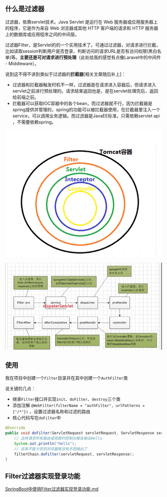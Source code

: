 ## 什么是过滤器

过滤器，依靠servlet技术。Java Servlet 是运行在 Web 服务器或应用服务器上的程序，它是作为来自 Web 浏览器或其他 HTTP 客户端的请求和 HTTP 服务器上的数据库或应用程序之间的中间层。

过滤器Filter，是Servlet的的一个实用技术了。可通过过滤器，对请求进行拦截，比如读取session判断用户是否登录、判断访问的请求URL是否有访问权限(黑白名单)等。**主要还是可对请求进行预处理**（此处给我的感觉有点像Laravel中的中间件 - Middleware）。

说到这不得不讲到类似于过滤器的**拦截器**[相关文章随后补上]：

- 过滤器和拦截器触发时机不一样，过滤器是在请求进入容器后，但请求进入servlet之前进行预处理的。请求结束返回也是，是在servlet处理完后，返回给前端之前。
- 拦截器可以获取IOC容器中的各个bean，而过滤器就不行，因为拦截器是spring提供并管理的，spring的功能可以被拦截器使用，在拦截器里注入一个service，可以调用业务逻辑。而过滤器是JavaEE标准，只需依赖servlet api ，不需要依赖spring。

![1581838992779](../static/1581838992779.png)

![1581839015455](../static/1581839015455.png)





## 使用

我在项目中创建一个`Filter`目录并在其中创建一个`AuthFilter`类

说关键的几点：

- 继承`Filter`接口并实现`init`、`doFilter`、`destroy`三个类
- 添加注解 `@WebFilter(filterName = "authFilter", urlPatterns = {"/*"})` ，设置过滤器名称和过滤的路由
- 核心代码写在`doFilter`中

```java
@Override
public void doFilter(ServletRequest servletRequest, ServletResponse servletResponse, FilterChain filterChain) throws IOException, ServletException {
    // 这样请求所有路由或视图时控制台都会输出Hello
    System.out.println("Hello"); 
    // 这条不能少否则浏览器就没有东西输出了
    filterChain.doFilter(servletRequest, servletResponse);
}
```



## Filter过滤器实现登录功能

[SpringBoot中使用Filter过滤器实现登录功能.md](./SpringBoot中使用Filter过滤器实现登录功能.md)